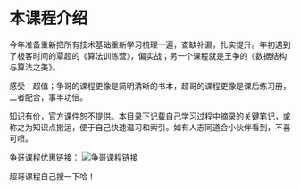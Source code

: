 # 本课程介绍

今年准备重新把所有技术基础重新学习梳理一遍，查缺补漏，扎实提升。年初遇到了极客时间的覃超的《算法训练营》，偏实战；另一个课程就是王争的《数据结构与算法之美》。


感受：超值；争哥的课程更像是简明清晰的书本，超哥的课程更像是课后练习册，二者配合，事半功倍。

知识有价，官方课件恕不提供。本目录下记载自己学习过程中摘录的关键笔记，或称之为知识点搬运，便于自己快速温习和索引。如有人志同道合小伙伴看到，不喜可喷。

争哥课程优惠链接：
![争哥课程链接](https://tva1.sinaimg.cn/large/007S8ZIlgy1gdslc8828zj30u01hd17x.jpg)

超哥课程自己搜一下哈！
